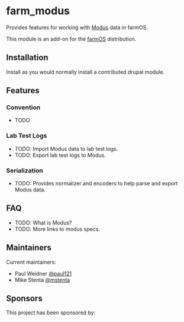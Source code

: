 # farm_modus

Provides features for working with [Modus](http://www.modusstandard.com/)
data in farmOS.

This module is an add-on for the [farmOS](http://drupal.org/project/farm)
distribution.

## Installation

Install as you would normally install a contributed drupal module.

## Features

### Convention

- TODO

### Lab Test Logs

- TODO: Import Modus data to lab test logs.
- TODO: Export lab test logs to Modus.

### Serialization

- TODO: Provides normalizer and encoders to help parse and export Modus data.

## FAQ

- TODO: What is Modus?
- TODO: More links to modus specs.

## Maintainers

Current maintainers:
- Paul Weidner [@paul121](https://github.com/paul121)
- Mike Stenta [@mstenta](https://github.com/mstenta)

## Sponsors
This project has been sponsored by:
